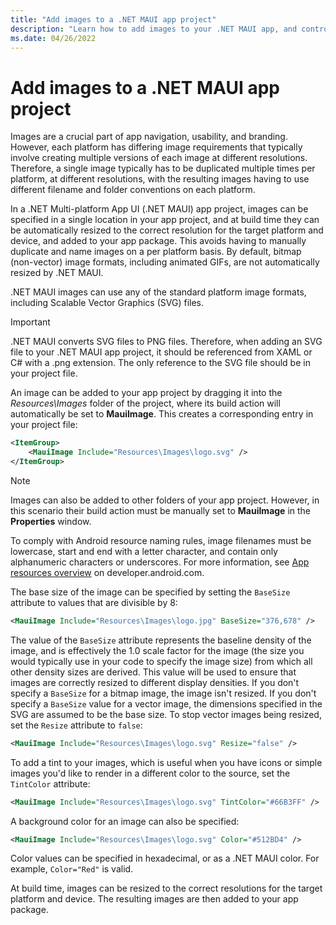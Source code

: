 ```yaml
---
title: "Add images to a .NET MAUI app project"
description: "Learn how to add images to your .NET MAUI app, and control their resizing."
ms.date: 04/26/2022
---
```


# Add images to a .NET MAUI app project

Images are a crucial part of app navigation, usability, and branding. However, each platform has differing image requirements that typically involve creating multiple versions of each image at different resolutions. Therefore, a single image typically has to be duplicated multiple times per platform, at different resolutions, with the resulting images having to use different filename and folder conventions on each platform.

In a .NET Multi-platform App UI (.NET MAUI) app project, images can be specified in a single location in your app project, and at build time they can be automatically resized to the correct resolution for the target platform and device, and added to your app package. This avoids having to manually duplicate and name images on a per platform basis. By default, bitmap (non-vector) image formats, including animated GIFs, are not automatically resized by .NET MAUI.

.NET MAUI images can use any of the standard platform image formats, including Scalable Vector Graphics (SVG) files.

> [!IMPORTANT]
> .NET MAUI converts SVG files to PNG files. Therefore, when adding an SVG file to your .NET MAUI app project, it should be referenced from XAML or C# with a .png extension. The only reference to the SVG file should be in your project file.

An image can be added to your app project by dragging it into the *Resources\Images* folder of the project, where its build action will automatically be set to **MauiImage**. This creates a corresponding entry in your project file:

```xml
<ItemGroup>
    <MauiImage Include="Resources\Images\logo.svg" />
</ItemGroup>
```

> [!NOTE]
> Images can also be added to other folders of your app project. However, in this scenario their build action must be manually set to **MauiImage** in the **Properties** window.

To comply with Android resource naming rules, image filenames must be lowercase, start and end with a letter character, and contain only alphanumeric characters or underscores. For more information, see [App resources overview](https://developer.android.com/guide/topics/resources/providing-resources) on developer.android.com.

The base size of the image can be specified by setting the `BaseSize` attribute to values that are divisible by 8:

```xml
<MauiImage Include="Resources\Images\logo.jpg" BaseSize="376,678" />
```

The value of the `BaseSize` attribute represents the baseline density of the image, and is effectively the 1.0 scale factor for the image (the size you would typically use in your code to specify the image size) from which all other density sizes are derived. This value will be used to ensure that images are correctly resized to different display densities. If you don't specify a `BaseSize` for a bitmap image, the image isn't resized. If you don't specify a `BaseSize` value for a vector image, the dimensions specified in the SVG are assumed to be the base size. To stop vector images being resized, set the `Resize` attribute to `false`:

```xml
<MauiImage Include="Resources\Images\logo.svg" Resize="false" />
```

To add a tint to your images, which is useful when you have icons or simple images you'd like to render in a different color to the source, set the `TintColor` attribute:

```xml
<MauiImage Include="Resources\Images\logo.svg" TintColor="#66B3FF" />
```

A background color for an image can also be specified:

```xml
<MauiImage Include="Resources\Images\logo.svg" Color="#512BD4" />
```

<!-- Valid color values are actually derived from the SKColor struct, rather than Microsoft.Maui.Graphics.Colors. -->
Color values can be specified in hexadecimal, or as a .NET MAUI color. For example, `Color="Red"` is valid.

At build time, images can be resized to the correct resolutions for the target platform and device. The resulting images are then added to your app package.
